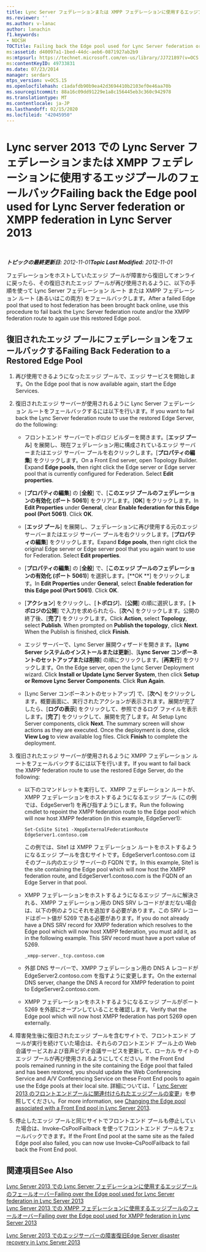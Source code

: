 ```yaml
---
title: Lync Server フェデレーションまたは XMPP フェデレーションに使用するエッジプールのフェールバック
ms.reviewer: ''
ms.author: v-lanac
author: lanachin
f1.keywords:
- NOCSH
TOCTitle: Failing back the Edge pool used for Lync Server federation or XMPP federation
ms:assetid: d40097a1-1bed-44dc-aeb6-0871927ab2b9
ms:mtpsurl: https://technet.microsoft.com/en-us/library/JJ721897(v=OCS.15)
ms:contentKeyID: 49733831
ms.date: 07/23/2014
manager: serdars
mtps_version: v=OCS.15
ms.openlocfilehash: c1adafdb90b9ea42d3694410b2103ef0e46aa70b
ms.sourcegitcommit: 88a16c09dd91229e1a8c156445eb3c360c942978
ms.translationtype: MT
ms.contentlocale: ja-JP
ms.lasthandoff: 02/15/2020
ms.locfileid: "42045950"
---
```

<div data-xmlns="http://www.w3.org/1999/xhtml">

<div class="topic" data-xmlns="http://www.w3.org/1999/xhtml" data-msxsl="urn:schemas-microsoft-com:xslt" data-cs="http://msdn.microsoft.com/">

<div data-asp="http://msdn2.microsoft.com/asp">

# <a name="failing-back-the-edge-pool-used-for-lync-server-federation-or-xmpp-federation-in-lync-server-2013"></a><span data-ttu-id="ead0a-102">Lync server 2013 での Lync Server フェデレーションまたは XMPP フェデレーションに使用するエッジプールのフェールバック</span><span class="sxs-lookup"><span data-stu-id="ead0a-102">Failing back the Edge pool used for Lync Server federation or XMPP federation in Lync Server 2013</span></span>

</div>

<div id="mainSection">

<div id="mainBody">

<span> </span>

<span data-ttu-id="ead0a-103">_**トピックの最終更新日:** 2012-11-01_</span><span class="sxs-lookup"><span data-stu-id="ead0a-103">_**Topic Last Modified:** 2012-11-01_</span></span>

<span data-ttu-id="ead0a-104">フェデレーションをホストしていたエッジ プールが障害から復旧してオンライに戻ったら、その復旧されたエッジ プールが再び使用されるように、以下の手順を使って Lync Server フェデレーション ルート または XMPP フェデレーション ルート (あるいはこの両方) をフェールバックします。</span><span class="sxs-lookup"><span data-stu-id="ead0a-104">After a failed Edge pool that used to host federation has been brought back online, use this procedure to fail back the Lync Server federation route and/or the XMPP federation route to again use this restored Edge pool.</span></span>

<div>

## <a name="failing-back-federation-to-a-restored-edge-pool"></a><span data-ttu-id="ead0a-105">復旧されたエッジ プールにフェデレーションをフェールバックする</span><span class="sxs-lookup"><span data-stu-id="ead0a-105">Failing Back Federation to a Restored Edge Pool</span></span>

1.  <span data-ttu-id="ead0a-106">再び使用できるようになったエッジ プールで、エッジ サービスを開始します。</span><span class="sxs-lookup"><span data-stu-id="ead0a-106">On the Edge pool that is now available again, start the Edge Services.</span></span>

2.  <span data-ttu-id="ead0a-107">復旧されたエッジ サーバーが使用されるように Lync Server フェデレーション ルートをフェールバックするには以下を行います。</span><span class="sxs-lookup"><span data-stu-id="ead0a-107">If you want to fail back the Lync Server federation route to use the restored Edge Server, do the following:</span></span>
    
      - <span data-ttu-id="ead0a-p101">フロントエンド サーバーでトポロジ ビルダーを開きます。[**エッジ プール**] を展開し、現在フェデレーション用に構成されているエッジ サーバーまたはエッジ サーバー プールを右クリックします。[**プロパティの編集**] をクリックします。</span><span class="sxs-lookup"><span data-stu-id="ead0a-p101">On a Front End server, open Topology Builder. Expand **Edge pools**, then right click the Edge server or Edge server pool that is currently configured for Federation. Select **Edit properties**.</span></span>
    
      - <span data-ttu-id="ead0a-p102">[**プロパティの編集**] の [**全般**] で、[**このエッジ プールのフェデレーションの有効化 (ポート 5061)**] をクリアします。[**OK**] をクリックします。</span><span class="sxs-lookup"><span data-stu-id="ead0a-p102">In **Edit Properties** under **General**, clear **Enable federation for this Edge pool (Port 5061)**. Click **OK**.</span></span>
    
      - <span data-ttu-id="ead0a-p103">[**エッジ プール**] を展開し、フェデレーションに再び使用する元のエッジ サーバーまたはエッジ サーバー プールを右クリックします。[**プロパティの編集**] をクリックします。</span><span class="sxs-lookup"><span data-stu-id="ead0a-p103">Expand **Edge pools**, then right click the original Edge server or Edge server pool that you again want to use for Federation. Select **Edit properties**.</span></span>
    
      - <span data-ttu-id="ead0a-p104">[**プロパティの編集**] の [**全般**] で、[**このエッジ プールのフェデレーションの有効化 (ポート 5061)**] を選択します。[\*\*OK \*\*] をクリックします。</span><span class="sxs-lookup"><span data-stu-id="ead0a-p104">In **Edit Properties** under **General**, select **Enable federation for this Edge pool (Port 5061)**. Click **OK**.</span></span>
    
      - <span data-ttu-id="ead0a-p105">[**アクション**] をクリックし、[**トポロジ**]、[**公開**] の順に選択します。[**トポロジの公開**] で入力を求められたら、[**次へ**] をクリックします。公開の終了後、[**完了**] をクリックします。</span><span class="sxs-lookup"><span data-stu-id="ead0a-p105">Click **Action**, select **Topology**, select **Publish**. When prompted on **Publish the topology**, click **Next**. When the Publish is finished, click **Finish**.</span></span>
    
      - <span data-ttu-id="ead0a-p106">エッジ サーバーで、Lync Server 展開ウィザードを開きます。[**Lync Server システムのインストールまたは更新**]、[**Lync Server コンポーネントのセットアップまたは削除**] の順にクリックします。[**再実行**] をクリックします。</span><span class="sxs-lookup"><span data-stu-id="ead0a-p106">On the Edge server, open the Lync Server Deployment wizard. Click **Install or Update Lync Server System**, then click **Setup or Remove Lync Server Components**. Click **Run Again**.</span></span>
    
      - <span data-ttu-id="ead0a-p107">[Lync Server コンポーネントのセットアップ] で、[**次へ**] をクリックします。概要画面に、実行されたアクションが表示されます。展開が完了したら、[**ログの表示**] をクリックして、参照できるログ ファイルを表示します。[**完了**] をクリックして、展開を完了します。</span><span class="sxs-lookup"><span data-stu-id="ead0a-p107">At Setup Lync Server components, click **Next**. The summary screen will show actions as they are executed. Once the deployment is done, click **View Log** to view available log files. Click **Finish** to complete the deployment.</span></span>

3.  <span data-ttu-id="ead0a-127">復旧されたエッジ サーバーが使用されるように XMPP フェデレーション ルートをフェールバックするには以下を行います。</span><span class="sxs-lookup"><span data-stu-id="ead0a-127">If you want to fail back the XMPP federation route to use the restored Edge Server, do the following:</span></span>
    
      - <span data-ttu-id="ead0a-128">以下のコマンドレットを実行して、XMPP フェデレーション ルートが、XMPP フェデレーションをホストするようになるエッジ プール (この例では、EdgeServer1) を再び指すようにします。</span><span class="sxs-lookup"><span data-stu-id="ead0a-128">Run the following cmdlet to repoint the XMPP federation route to the Edge pool which will now host XMPP federation (in this example, EdgeServer1):</span></span>
        
            Set-CsSite Site1 -XmppExternalFederationRoute EdgeServer1.contoso.com
        
        <span data-ttu-id="ead0a-129">この例では、Site1 は XMPP フェデレーション ルートをホストするようになるエッジ プールを含むサイトです。EdgeServer1.contoso.com はそのプール内のエッジ サーバーの FQDN です。</span><span class="sxs-lookup"><span data-stu-id="ead0a-129">In this example, Site1 is the site containing the Edge pool which will now host the XMPP federation route, and EdgeServer1.contoso.com is the FQDN of an Edge Server in that pool.</span></span>
    
      - <span data-ttu-id="ead0a-p108">XMPP フェデレーションをホストするようになるエッジ プールに解決される、XMPP フェデレーション用の DNS SRV レコードがまだない場合は、以下の例のようにそれを追加する必要があります。この SRV レコードはポート値が 5269 である必要があります。</span><span class="sxs-lookup"><span data-stu-id="ead0a-p108">If you do not already have a DNS SRV record for XMPP federation which resolves to the Edge pool which will now host XMPP federation, you must add it, as in the following example. This SRV record must have a port value of 5269.</span></span>
        
            _xmpp-server._tcp.contoso.com
    
      - <span data-ttu-id="ead0a-132">外部 DNS サーバーで、XMPP フェデレーション用の DNS A レコードが EdgeServer2.contoso.com を指すように変更します。</span><span class="sxs-lookup"><span data-stu-id="ead0a-132">On the external DNS server, change the DNS A record for XMPP federation to point to EdgeServer2.contoso.com.</span></span>
    
      - <span data-ttu-id="ead0a-133">XMPP フェデレーションをホストするようになるエッジ プールがポート 5269 を外部にオープンしていることを確認します。</span><span class="sxs-lookup"><span data-stu-id="ead0a-133">Verify that the Edge pool which will now host XMPP federation has port 5269 open externally.</span></span>

4.  <span data-ttu-id="ead0a-134">障害発生後に復旧されたエッジ プールを含むサイトで、フロントエンド プールが実行を続けていた場合は、それらのフロントエンド プール上の Web 会議サービスおよび音声ビデオ会議サービスを更新して、ローカル サイトのエッジ プールが再び使用されるようにしてください。</span><span class="sxs-lookup"><span data-stu-id="ead0a-134">If the Front End pools remained running in the site containing the Edge pool that failed and has been restored, you should update the Web Conferencing Service and A/V Conferencing Service on these Front End pools to again use the Edge pools at their local site.</span></span> <span data-ttu-id="ead0a-135">詳細については、「 [Lync Server 2013 のフロントエンドプールに関連付けられたエッジプールの変更](lync-server-2013-changing-the-edge-pool-associated-with-a-front-end-pool.md)」を参照してください。</span><span class="sxs-lookup"><span data-stu-id="ead0a-135">For more information, see [Changing the Edge pool associated with a Front End pool in Lync Server 2013](lync-server-2013-changing-the-edge-pool-associated-with-a-front-end-pool.md).</span></span>

5.  <span data-ttu-id="ead0a-136">停止したエッジ プールと同じサイトでフロントエンド プールも停止していた場合は、Invoke–CsPoolFailback を使ってフロントエンド プールをフェールバックできます。</span><span class="sxs-lookup"><span data-stu-id="ead0a-136">If the Front End pool at the same site as the failed Edge pool also failed, you can now use Invoke–CsPoolFailback to fail back the Front End pool.</span></span>

</div>

<div>

## <a name="see-also"></a><span data-ttu-id="ead0a-137">関連項目</span><span class="sxs-lookup"><span data-stu-id="ead0a-137">See Also</span></span>


[<span data-ttu-id="ead0a-138">Lync Server 2013 での Lync Server フェデレーションに使用するエッジプールのフェールオーバー</span><span class="sxs-lookup"><span data-stu-id="ead0a-138">Failing over the Edge pool used for Lync Server federation in Lync Server 2013</span></span>](lync-server-2013-failing-over-the-edge-pool-used-for-lync-server-federation.md)  
[<span data-ttu-id="ead0a-139">Lync Server 2013 での XMPP フェデレーションに使用するエッジプールのフェールオーバー</span><span class="sxs-lookup"><span data-stu-id="ead0a-139">Failing over the Edge pool used for XMPP federation in Lync Server 2013</span></span>](lync-server-2013-failing-over-the-edge-pool-used-for-xmpp-federation.md)  


[<span data-ttu-id="ead0a-140">Lync Server 2013 でのエッジサーバーの障害復旧</span><span class="sxs-lookup"><span data-stu-id="ead0a-140">Edge Server disaster recovery in Lync Server 2013</span></span>](lync-server-2013-edge-server-disaster-recovery.md)  
  

</div>

</div>

<span> </span>

</div>

</div>

</div>

